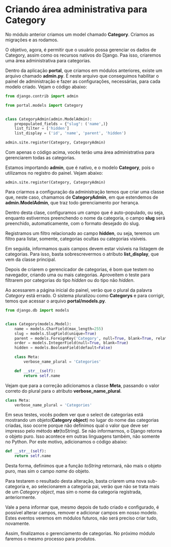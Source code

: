 # Criando área administrativa para Category

No módulo anterior criamos um model chamado **Category**. Criamos as migrações e as rodamos.

O objetivo, agora, é permitir que o usuário possa gerenciar os dados de Category, assim como os recursos nativos do Django. Paa isso, criaremos uma área administrativa para categorias.

Dentro da aplicação **portal**, que criamos em módulos anteriores, existe um arquivo chamado **admin.py**. É neste arquivo que conseguimos habilitar o painel de administração e fazer as configurações, necessárias, para cada modelo criado. Vejam o código abaixo:

```python
from django.contrib import admin

from portal.models import Category


class CategoryAdmin(admin.ModelAdmin):
    prepopulated_fields = {"slug": ('name',)}
    list_filter = ['hidden']
    list_display = ('id', 'name', 'parent', 'hidden')

admin.site.register(Category, CategoryAdmin)
```

Com apenas o código acima, vocês terão uma área administrativa para gerenciarem todas as categorias.

Estamos importando **admin**, que é nativo, e o modelo **Category**, pois o utilizamos no registro do painel. Vejam abaixo:

`admin.site.register(Category, CategoryAdmin)`

Para criarmos a configuração da administração temos que criar uma classe que, neste caso, chamamos de **CategoryAdmin**, em que estendemos de **admin.ModelAdmin**, que traz todo gerenciamento por herança.

Dentro desta clase, configuramos um campo que é auto-populado, ou seja, enquanto estivermos preenchendo o nome da categoria, o campo **slug** será preenchido, automaticamente, com o formato desejado do slug.

Registramos um filtro relacionado ao campo **hidden**, ou seja, teremos um filtro para listar, somente, categorias ocultas ou categorias visíveis.

Em seguida, informamos quais campos devem estar visíveis na listagem de categorias. Para isso, basta sobrescrevermos o atributo **list_display**, que vem da classe principal.

Depois de criarem o gerencicador de categorias, é bom que testem no navegador, criando uma ou mais categorias. Aproveitem o teste para filtrarem por categorias do tipo *hidden* ou do tipo não *hidden*.

Ao acessarem a página inicial do painel, verão que o plural da palavra *Category* está errado. O sistema pluralizou como **Categorys** e para corrigir, temos que acessar o arquivo **portal/models.py**.

```python
from django.db import models


class Category(models.Model):
    name = models.CharField(max_length=255)
    slug = models.SlugField(unique=True)
    parent = models.ForeignKey('Category', null=True, blank=True, related_name='cat_child')
    order = models.IntegerField(null=True, blank=True)
    hidden = models.BooleanField(default=False)

    class Meta:
        verbose_name_plural = 'Categories'

    def __str__(self):
        return self.name
```

Vejam que para a correção adicionamos a classe **Meta**, passando o valor correto do plural para o atributo **verbose_name_plural**.

```python
class Meta:
    verbose_name_plural = 'Categories'
```

Em seus testes, vocês podem ver que o select de categorias está mostrando um objeto(**Category object**) no lugar do nome das categorias criadas, isso ocorre porque não definimos qual o valor que deve ser impresso pelo método **__str__**(toString). Se não informarmos, o Django retorna o objeto puro. Isso acontece em outras linguagens também, não somente no Python. Por este motivo, adicionamos o código abaixo:

```python
def __str__(self):
    return self.name
```

Desta forma, definimos que a função *toString* retornará, não mais o objeto puro, mas sim o campo *name* do objeto.

Para testarem o resultado desta alteração, basta criarem uma nova sub-categoria e, ao selecionarem a categoria pai,  verão que não se trata mais de um *Category object*, mas sim o nome da categoria registrada, anteriormente.

Vale a pena informar que, mesmo depois de tudo criado e configurado, é possível alterar campos, remover e adicionar campos em nosso modelo. Estes eventos veremos em módulos futuros, não será preciso criar tudo, novamente.

Assim, finalizamos o gerenciamento de categorias. No próximo módulo faremos o mesmo processo para produtos.